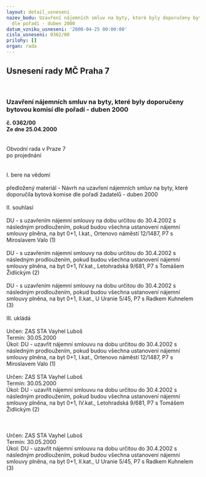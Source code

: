 ```yaml
---
layout: detail_usneseni
nazev_bodu: Uzavření nájemních smluv na byty, které byly doporučeny bytovou komisí
  dle pořadí - duben 2000
datum_vzniku_usneseni: '2000-04-25 00:00:00'
cislo_usneseni: 0362/00
prilohy: []
organ: rada
---
```

<div id="ucUsn_pList" class="usn">
	<span><h2>Usnesení rady MČ Praha 7 </h2>
<br></span><div class="standBody">
<span><h3>Uzavření nájemních smluv na byty, které byly doporučeny bytovou komisí dle pořadí - duben 2000</h3></span><div class="center">
		<strong>č. 0362/00</strong><br>
	</div>
<div class="center">
		<strong>Ze dne 25.04.2000</strong><br><br>
	</div>
<br>Obvodní rada v Praze 7<br>po projednání<br><br><br>I.	bere na vědomí<br><br> předložený materiál - Návrh na uzavření nájemních smluv na byty, které doporučila bytová komise dle pořadí žadatelů - duben 2000<br><br>II.	souhlasí <br><br>DU - s uzavřením nájemní smlouvy na dobu určitou do 30.4.2002  s následným prodloužením, pokud  budou všechna ustanovení nájemní smlouvy plněna, na byt 0+1, I.kat., Ortenovo náměstí 12/1487, P7 s Miroslavem Valo (1)<br><br>DU - s uzavřením nájemní smlouvy na dobu určitou do 30.4.2002 s následným prodloužením, pokud budou všechna ustanovení nájemní smlouvy plněna,  na byt 0+1, IV.kat., Letohradská 9/681, P7 s Tomášem Židlickým (2)<br><br>DU - s uzavřením nájemní smlouvy na dobu určitou do 30.4.2002 s následným prodloužením, pokud budou všechna ustanovení nájemní smlouvy plněna, na byt 0+1, II.kat., U Uranie 5/45, P7 s Radkem Kuhnelem (3)<br><br>III.	ukládá <br><br> Určen:	     	ZAS STA Vayhel Luboš<br>Termín: 30.05.2000<br>Úkol:	DU - uzavřít nájemní smlouvu na dobu určitou do 30.4.2002 s následným prodloužením, pokud budou všechna ustanovení nájemní smlouvy plněna, na byt 0+1, I.kat., Ortenovo náměstí 12/1487, P7  s Miroslavem Valo (1)<br> <br> Určen:	     	ZAS STA Vayhel Luboš<br>Termín: 30.05.2000<br>Úkol:	DU - uzavřít nájemní smlouvu na dobu určitou do 30.4.2002 s následným prodloužením, pokud budou všechna ustanovení nájemní smlouvy plněna, na byt 0+1, IV.kat., Letohradská 9/681, P7 s Tomášem Židlickým (2)<br> <br><br><br> Určen:	     	ZAS STA Vayhel Luboš<br>Termín: 30.05.2000<br>Úkol:	DU - uzavřít nájemní smlouvu na dobu určitou do 30.4.2002 s následným prodloužením, pokud budou všechna ustanovení nájemní smlouvy plněna, na byt 0+1, II.kat., U Uranie 5/45, P7 s Radkem Kuhnelem (3)<br>
</div>
</div>